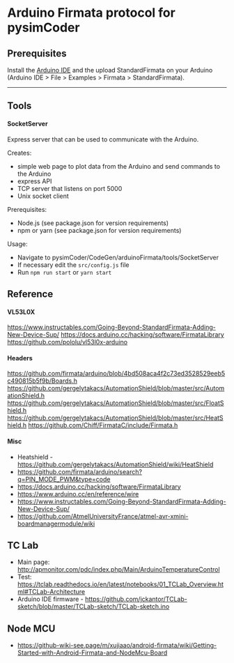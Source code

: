 # Arduino Firmata protocol for pysimCoder

## Prerequisites

Install the [Arduino IDE](https://www.arduino.cc/en/software) and the upload StandardFirmata on your Arduino (Arduino
IDE > File > Examples > Firmata > StandardFirmata).

---

## Tools

#### SocketServer

Express server that can be used to communicate with the Arduino.

Creates:

- simple web page to plot data from the Arduino and send commands to the Arduino
- express API
- TCP server that listens on port 5000
- Unix socket client

Prerequisites:

- Node.js (see package.json for version requirements)
- npm or yarn (see package.json for version requirements)

Usage:

- Navigate to pysimCoder/CodeGen/arduinoFirmata/tools/SocketServer
- If necessary edit the `src/config.js` file
- Run `npm run start` or `yarn start`

## Reference

#### VL53L0X

https://www.instructables.com/Going-Beyond-StandardFirmata-Adding-New-Device-Sup/
https://docs.arduino.cc/hacking/software/FirmataLibrary
https://github.com/pololu/vl53l0x-arduino

#### Headers

https://github.com/firmata/arduino/blob/4bd508aca4f2c73ed3528529eeb5c490815b5f9b/Boards.h
https://github.com/gergelytakacs/AutomationShield/blob/master/src/AutomationShield.h
https://github.com/gergelytakacs/AutomationShield/blob/master/src/FloatShield.h
https://github.com/gergelytakacs/AutomationShield/blob/master/src/HeatShield.h
https://github.com/Chiff/FirmataC/include/Firmata.h

#### Misc

- Heatshield - https://github.com/gergelytakacs/AutomationShield/wiki/HeatShield
- https://github.com/firmata/arduino/search?q=PIN_MODE_PWM&type=code
- https://docs.arduino.cc/hacking/software/FirmataLibrary
- https://www.arduino.cc/en/reference/wire
- https://www.instructables.com/Going-Beyond-StandardFirmata-Adding-New-Device-Sup/
- https://github.com/AtmelUniversityFrance/atmel-avr-xmini-boardmanagermodule/wiki

## TC Lab

- Main page: http://apmonitor.com/pdc/index.php/Main/ArduinoTemperatureControl
- Test: https://tclab.readthedocs.io/en/latest/notebooks/01_TCLab_Overview.html#TCLab-Architecture
- Arduino IDE firmware - https://github.com/jckantor/TCLab-sketch/blob/master/TCLab-sketch/TCLab-sketch.ino

## Node MCU

- https://github-wiki-see.page/m/xujiaao/android-firmata/wiki/Getting-Started-with-Android-Firmata-and-NodeMcu-Board
